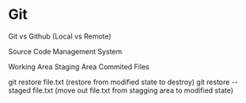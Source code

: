 # Git
Git vs Github (Local vs Remote)

Source Code Management System

Working Area
Staging Area
Commited Files

git restore file.txt (restore from modified state to destroy)
git restore --staged file.txt (move out file.txt from stagging area to modified state)